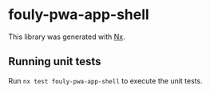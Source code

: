 # fouly-pwa-app-shell

This library was generated with [Nx](https://nx.dev).

## Running unit tests

Run `nx test fouly-pwa-app-shell` to execute the unit tests.
